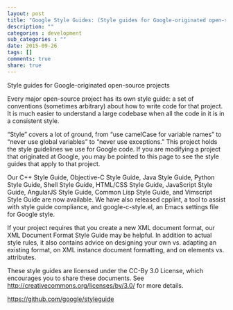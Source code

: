 ```yaml
---
layout: post
title: "Google Style Guides: (Style guides for Google-originated open-source projects)"
description: ""
categories : development
sub_categories : ""
date: 2015-09-26
tags: []
comments: true
share: true
---
```


Style guides for Google-originated open-source projects

  

Every major open-source project has its own style guide: a set of conventions
(sometimes arbitrary) about how to write code for that project. It is much
easier to understand a large codebase when all the code in it is in a
consistent style.

  

“Style” covers a lot of ground, from “use camelCase for variable names” to
“never use global variables” to “never use exceptions.” This project holds the
style guidelines we use for Google code. If you are modifying a project that
originated at Google, you may be pointed to this page to see the style guides
that apply to that project.

  

Our C++ Style Guide, Objective-C Style Guide, Java Style Guide, Python Style
Guide, Shell Style Guide, HTML/CSS Style Guide, JavaScript Style Guide,
AngularJS Style Guide, Common Lisp Style Guide, and Vimscript Style Guide are
now available. We have also released cpplint, a tool to assist with style
guide compliance, and google-c-style.el, an Emacs settings file for Google
style.

  

If your project requires that you create a new XML document format, our XML
Document Format Style Guide may be helpful. In addition to actual style rules,
it also contains advice on designing your own vs. adapting an existing format,
on XML instance document formatting, and on elements vs. attributes.

  

These style guides are licensed under the CC-By 3.0 License, which encourages
you to share these documents. See http://creativecommons.org/licenses/by/3.0/
for more details.

  

https://github.com/google/styleguide

